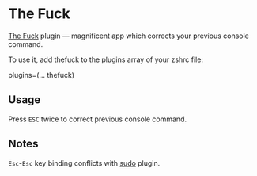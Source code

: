 # The Fuck

[The Fuck](https://github.com/nvbn/thefuck) plugin — magnificent app which
corrects your previous console command.

To use it, add thefuck to the plugins array of your zshrc file:

plugins=(... thefuck)

## Usage

Press `ESC` twice to correct previous console command.

## Notes

`Esc`-`Esc` key binding conflicts with
[sudo](https://github.com/ohmyzsh/ohmyzsh/tree/master/plugins/sudo) plugin.
